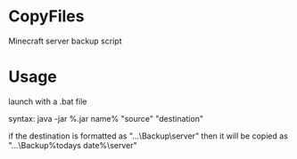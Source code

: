 CopyFiles
=========

Minecraft server backup script

Usage
=====
launch with a .bat file

syntax: java -jar %.jar name% "source" "destination"

if the destination is formatted as "...\Backup\server" 
then it will be copied as "...\Backup\%todays date%\server"
